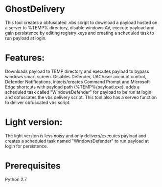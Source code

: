 # GhostDelivery

This tool creates a obfuscated .vbs script to download a payload hosted on a server to %TEMP% directory, disable windows AV, execute payload and gain persistence
by editing registry keys and creating a scheduled task to run payload at login.  

# Features: 
Downloads payload to TEMP directory and executes payload
to bypass windows smart screen. Disables Defender, UAC/user account control, Defender Notifications, injects/creates Command Prompt and Microsoft Edge shortcuts with payload path (%TEMP%/payload.exe), adds a scheduled task called "WindowsDefender" for payload to be run at login and obfuscates the vbs delivery script. This tool also has a serveo function to deliver obfuscated vbs script.

# Light version:

The light version is less noisy and only delivers/executes payload and creates a scheduled task named "WindowsDefender" to run payload at login for persistence.

# Prerequisites
Python 2.7



